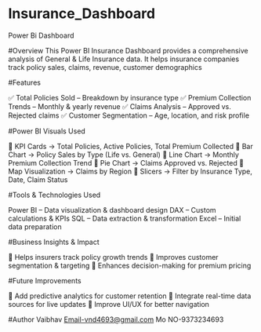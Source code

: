 # Insurance_Dashboard
Power Bi Dashboard 

#Overview
This Power BI Insurance Dashboard provides a comprehensive analysis of General & Life Insurance data. 
It helps insurance companies track policy sales, claims, revenue, customer demographics

#Features

✅ Total Policies Sold – Breakdown by insurance type
✅ Premium Collection Trends – Monthly & yearly revenue
✅ Claims Analysis – Approved vs. Rejected claims
✅ Customer Segmentation – Age, location, and risk profile

#Power BI Visuals Used

📌 KPI Cards → Total Policies, Active Policies, Total Premium Collected
📌 Bar Chart → Policy Sales by Type (Life vs. General)
📌 Line Chart → Monthly Premium Collection Trend
📌 Pie Chart → Claims Approved vs. Rejected
📌 Map Visualization → Claims by Region
📌 Slicers → Filter by Insurance Type, Date, Claim Status

#Tools & Technologies Used

Power BI – Data visualization & dashboard design
DAX – Custom calculations & KPIs
SQL – Data extraction & transformation
Excel – Initial data preparation

#Business Insights & Impact

📌 Helps insurers track policy growth trends
📌 Improves customer segmentation & targeting
📌 Enhances decision-making for premium pricing

#Future Improvements

🔹 Add predictive analytics for customer retention
🔹 Integrate real-time data sources for live updates
🔹 Improve UI/UX for better navigation

#Author
Vaibhav
Email-vnd4693@gmail.com
Mo NO-9373234693 




